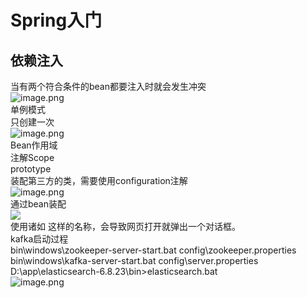 # Spring入门
## 依赖注入
当有两个符合条件的bean都要注入时就会发生冲突<br />![image.png](https://cdn.nlark.com/yuque/0/2022/png/29688613/1663722569229-f18357b2-282f-4ac2-b0f5-676d361ab848.png#averageHue=%231d1d26&clientId=u517de32d-7fd0-4&from=paste&height=48&id=ud4e8ebc3&originHeight=59&originWidth=1134&originalType=binary&ratio=1&rotation=0&showTitle=false&size=8316&status=done&style=none&taskId=u22faa6f4-f260-4249-8777-5adbf846d8a&title=&width=914.8235000859269)<br />单例模式<br />只创建一次<br />![image.png](https://cdn.nlark.com/yuque/0/2022/png/29688613/1663723507212-f95efcc5-d4c4-4947-949b-4d047828a091.png#averageHue=%23393c39&clientId=u517de32d-7fd0-4&from=paste&height=150&id=u4c4253b9&originHeight=186&originWidth=882&originalType=binary&ratio=1&rotation=0&showTitle=false&size=107654&status=done&style=none&taskId=uac5b9193-35aa-4b68-a10f-85c23b317f5&title=&width=711.5293889557208)<br />Bean作用域<br />注解Scope<br />prototype<br />装配第三方的类，需要使用configuration注解<br />![image.png](https://cdn.nlark.com/yuque/0/2022/png/29688613/1663723895166-60811ee5-4740-43e8-b403-6e787c968963.png#averageHue=%23424540&clientId=uefeec4ef-d09f-4&from=paste&height=298&id=uc65c7ddc&originHeight=369&originWidth=816&originalType=binary&ratio=1&rotation=0&showTitle=false&size=177839&status=done&style=none&taskId=u37430f72-c73b-449c-b2e1-351400ccc4d&title=&width=658.2856931835241)<br />通过bean装配<br />![](https://cdn.nlark.com/yuque/0/2024/jpeg/29688613/1705146504570-1939c05b-cd22-4e6e-ae15-e5e380514c4a.jpeg)<br />使用诸如 <script>alert('papapa')</script> 这样的名称，会导致网页打开就弹出一个对话框。<br />kafka启动过程<br />bin\windows\zookeeper-server-start.bat config\zookeeper.properties<br />bin\windows\kafka-server-start.bat config\server.properties<br />D:\app\elasticsearch-6.8.23\bin>elasticsearch.bat<br />![image.png](https://cdn.nlark.com/yuque/0/2022/png/29688613/1671269871489-c370166d-5c2e-43d0-849d-63f90275771d.png#averageHue=%23313130&clientId=ueea8c3c7-66e9-4&from=paste&height=494&id=u1a97e59a&originHeight=612&originWidth=1378&originalType=binary&ratio=1&rotation=0&showTitle=false&size=321532&status=done&style=none&taskId=uc183989d-5e82-4307-889d-7221955da13&title=&width=1111.663829910412)

